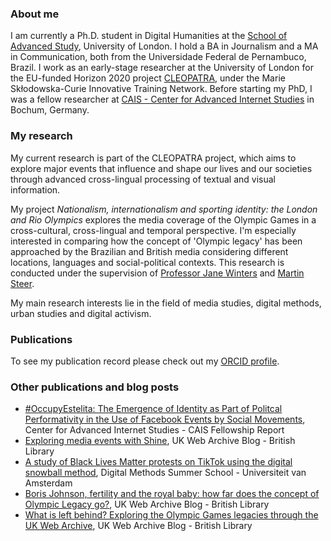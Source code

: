 ### About me

I am currently a Ph.D. student in Digital Humanities at the [School of Advanced Study](https://research.sas.ac.uk/search/staff/1581/mr-caio-mello/), University of London. I hold a BA in Journalism and a MA in Communication, both from the Universidade Federal de Pernambuco, Brazil. I work as an early-stage researcher at the University of London for the EU-funded Horizon 2020 project [CLEOPATRA](http://cleopatra-project.eu/), under the Marie Skłodowska-Curie Innovative Training Network. Before starting my PhD, I was a fellow researcher at [CAIS - Center for Advanced Internet Studies](https://www.cais.nrw/fellows/fellow_mello/) in Bochum, Germany. 


### My research

My current research is part of the CLEOPATRA project, which aims to explore major events that influence and shape our lives and our societies through advanced cross-lingual processing of textual and visual information.  

My project _Nationalism, internationalism and sporting identity: the London and Rio Olympics_ explores the media coverage of the Olympic Games in a cross-cultural, cross-lingual and temporal perspective. I'm especially interested in comparing how the concept of 'Olympic legacy' has been approached by the Brazilian and British media considering different locations, languages and social-political contexts. This research is conducted under the supervision of [Professor Jane Winters](https://research.sas.ac.uk/search/staff/126/professor-jane-winters) and [Martin Steer](https://research.sas.ac.uk/search/staff/405/mr-marty-steer/). 

My main research interests lie in the field of media studies, digital methods, urban studies and digital activism. 

### Publications

To see my publication record please check out my [ORCID profile](https://orcid.org/0000-0001-7492-7237).

### Other publications and blog posts

- [#OccupyEstelita: The Emergence of Identity as Part of Politcal Performativity in the Use of Facebook Events by Social Movements](https://www.cais.nrw/wp-94fa4-content/uploads/CAIS_Report/Mello-2018-Political-Performativity-CAIS-Report.pdf), Center for Advanced Internet Studies - CAIS Fellowship Report 
- [Exploring media events with Shine](https://blogs.bl.uk/webarchive/2020/10/exploring-media-events-with-shine.html), UK Web Archive Blog - British Library
- [A study of Black Lives Matter protests on TikTok using the digital snowball method](https://wiki.digitalmethods.net/Dmi/SummerSchool2020CuratingPoliticsonTikTok), Digital Methods Summer School - Universiteit van Amsterdam
- [Boris Johnson, fertility and the royal baby: how far does the concept of Olympic Legacy go?](https://blogs.bl.uk/webarchive/2020/03/boris-johnson-fertility-and-the-royal-baby-how-far-does-the-concept-of-olympic-legacy-go.html), UK Web Archive Blog - British Library
- [What is left behind? Exploring the Olympic Games legacies through the UK Web Archive](https://blogs.bl.uk/webarchive/2019/12/what-is-left-behind-exploring-the-olympic-games-legacies-through-the-uk-web-archive-.html), UK Web Archive Blog - British Library








